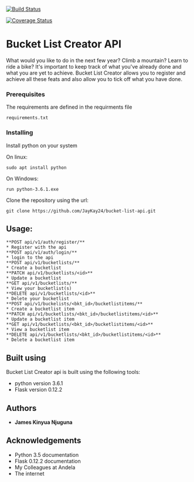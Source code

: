 [![Build Status](https://travis-ci.org/JayKay24/bucket-list-api.svg?branch=develop)](https://travis-ci.org/JayKay24/bucket-list-api)

[![Coverage Status](https://coveralls.io/repos/github/JayKay24/bucket-list-api/badge.svg?branch=develop)](https://coveralls.io/github/JayKay24/bucket-list-api?branch=develop)

# Bucket List Creator API

What would you like to do in the next few year? Climb a mountain? Learn to
ride a bike? It's important to keep track of what you've already done and
what you are yet to achieve.
Bucket List Creator allows you to register and achieve all these feats and
also allow you to tick off what you have done.

### Prerequisites

The requirements are defined in the requirments file

```
requirements.txt
```

### Installing
Install python on your system

On linux:

```
sudo apt install python
```

On Windows:

```
run python-3.6.1.exe
```

Clone the repository using the url:

```
git clone https://github.com/JayKay24/bucket-list-api.git
```

## Usage:

    **POST api/v1/auth/register/**
    * Register with the api
    **POST api/v1/auth/login/**
    * login to the api
    **POST api/v1/bucketlists/**
    * Create a bucketlist
    **PATCH api/v1/bucketlists/<id>**
    * Update a bucketlist
    **GET api/v1/bucketlists/**
    * View your bucketlist(s)
    **DELETE api/v1/bucketlists/<id>**
    * Delete your bucketlist
    **POST api/v1/buckelists/<bkt_id>/bucketlistitems/**
    * Create a bucketlist item
    **PATCH api/v1/bucketlists/<bkt_id>/bucketlistitems/<id>**
    * Update a bucketlist item
    **GET api/v1/bucketlists/<bkt_id>/bucketlistitems/<id>**
    * View a bucketlist item
    **DELETE api/v1/bucketlists/<bkt_id>/bucketlistitems/<id>**
    * Delete a bucketlist item

## Built using

Bucket List Creator api is built using the following tools:

* python version 3.6.1
* Flask version 0.12.2

## Authors

* **James Kinyua Njuguna**

## Acknowledgements

* Python 3.5 documentation
* Flask 0.12.2 documentation
* My Colleagues at Andela
* The internet
